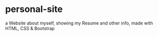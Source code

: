 # personal-site
a Website about myself, showing my Resume and other info, made with HTML, CSS &amp; Bootstrap

